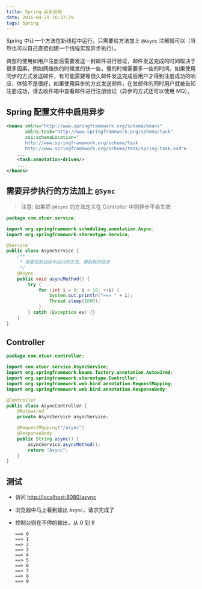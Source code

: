 ```yaml
---
title: Spring 异步调用
date: 2016-04-29 16:37:29
tags: Spring
---
```


Spring 中让一个方法在新线程中运行，只需要给方法加上 `@Async` 注解就可以（当然也可以自己直接创建一个线程实现异步执行）。

典型的使用如用户注册后需要发送一封邮件进行验证，邮件发送完成的时间取决于很多因素，例如网络快的时候发的快一些，慢的时候需要多一些的时间。如果使用同步的方式发送邮件，有可能需要等很久邮件发送完成后用户才得到注册成功的响应，体验不是很好，如果使用异步的方式发送邮件，在发邮件的同时用户就被告知注册成功，请去收件箱中查看邮件进行注册验证（异步的方式还可以使用 MQ）。

<!--more-->

## Spring 配置文件中启用异步
```xml
<beans xmlns="http://www.springframework.org/schema/beans"
       xmlns:task="http://www.springframework.org/schema/task"
       xsi:schemaLocation="
       http://www.springframework.org/schema/task
       http://www.springframework.org/schema/task/spring-task.xsd">
    ...
    <task:annotation-driven/>
    ...
</beans>
```

## 需要异步执行的方法加上 `@Sync`
> 注意: 如果把 `@Async` 的方法定义在 Controller 中则异步不会生效

```java
package com.xtuer.service;

import org.springframework.scheduling.annotation.Async;
import org.springframework.stereotype.Service;

@Service
public class AsyncService {
    /**
     * 需要在新线程中运行的方法，模拟耗时任务
     */
    @Async
    public void asyncMethod() {
        try {
            for (int i = 0; i < 10; ++i) {
                System.out.println("==> " + i);
                Thread.sleep(1000);
            }
        } catch (Exception ex) {}
    }
}
```

## Controller
```java
package com.xtuer.controller;

import com.xtuer.service.AsyncService;
import org.springframework.beans.factory.annotation.Autowired;
import org.springframework.stereotype.Controller;
import org.springframework.web.bind.annotation.RequestMapping;
import org.springframework.web.bind.annotation.ResponseBody;

@Controller
public class AsyncController {
    @Autowired
    private AsyncService asyncService;

    @RequestMapping("/async")
    @ResponseBody
    public String async() {
        asyncService.asyncMethod();
        return "Async";
    }
}
```

## 测试
* 访问 <http://localhost:8080/async>
* 浏览器中马上看到输出 `Async`，请求完成了
* 控制台则在不停的输出，从 0 到 9

    ```
    ==> 0
    ==> 1
    ==> 2
    ==> 3
    ==> 4
    ==> 5
    ==> 6
    ==> 7
    ==> 8
    ==> 9
    ```

